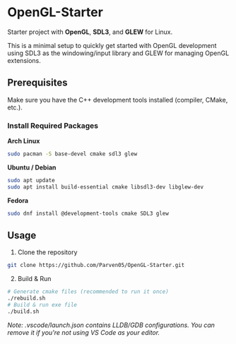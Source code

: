 # OpenGL-Starter
Starter project with **OpenGL**, **SDL3**, and **GLEW** for Linux.

This is a minimal setup to quickly get started with OpenGL development using SDL3 as the windowing/input library and GLEW for managing OpenGL extensions.

## Prerequisites
Make sure you have the C++ development tools installed (compiler, CMake, etc.).

### Install Required Packages
**Arch Linux**
```bash
sudo pacman -S base-devel cmake sdl3 glew
```
**Ubuntu / Debian**
```bash
sudo apt update
sudo apt install build-essential cmake libsdl3-dev libglew-dev
```
**Fedora**
```bash
sudo dnf install @development-tools cmake SDL3 glew
```
## Usage
1. Clone the repository
```bash
git clone https://github.com/Parven05/OpenGL-Starter.git
```
2. Build & Run
```bash
# Generate cmake files (recommended to run it once) 
./rebuild.sh
# Build & run exe file
./build.sh
```
*Note: .vscode/launch.json contains LLDB/GDB configurations. You can remove it if you're not using VS Code as your editor.*
